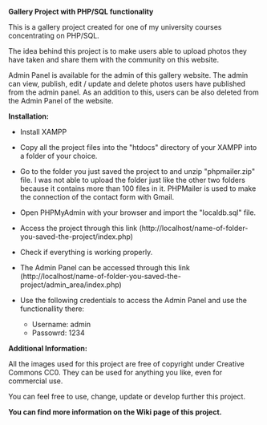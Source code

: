 **Gallery Project with PHP/SQL functionality**

This is a gallery project created for one of my university courses concentrating on PHP/SQL.

The idea behind this project is to make users able to upload photos they have taken and share them with the community on this website.

Admin Panel is available for the admin of this gallery website. The admin can view, publish, edit / update and delete photos users have published from the admin panel.
As an addition to this, users can be also deleted from the Admin Panel of the website.

**Installation:**

- Install XAMPP

- Copy all the project files into the "htdocs" directory of your XAMPP into a folder of your choice.

- Go to the folder you just saved the project to and unzip "phpmailer.zip" file. I was not able to upload the folder just like the other two folders because it contains more than 100 files in it. PHPMailer is used to make the connection of the contact form with Gmail.

- Open PHPMyAdmin with your browser and import the "localdb.sql" file.

- Access the project through this link (http://localhost/name-of-folder-you-saved-the-project/index.php)

- Check if everything is working properly.

- The Admin Panel can be accessed through this link (http://localhost/name-of-folder-you-saved-the-project/admin_area/index.php)

- Use the following credentials to access the Admin Panel and use the functionallity there:
  - Username: admin
  - Passowrd: 1234
  
**Additional Information:**

All the images used for this project are free of copyright under Creative Commons CC0. They can be used for anything you like, even for commercial use.

You can feel free to use, change, update or develop further this project.

**You can find more information on the Wiki page of this project.**
